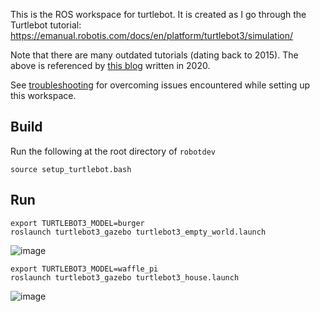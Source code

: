 This is the ROS workspace for turtlebot. It is
created as I go through the Turtlebot tutorial:
https://emanual.robotis.com/docs/en/platform/turtlebot3/simulation/

Note that there are many outdated tutorials (dating back to 2015).
The above is referenced by [this blog](https://automaticaddison.com/how-to-launch-the-turtlebot3-simulation-with-ros/)
written in 2020.

See [troubleshooting](troubleshooting.md) for overcoming
issues encountered while setting up this workspace.


## Build
Run the following at the root directory of `robotdev`
```
source setup_turtlebot.bash
```

## Run
```
export TURTLEBOT3_MODEL=burger
roslaunch turtlebot3_gazebo turtlebot3_empty_world.launch
```
![image](https://user-images.githubusercontent.com/7720184/148667706-bfb70da8-eda3-4e48-861f-1a1e677da11f.png)

```
export TURTLEBOT3_MODEL=waffle_pi
roslaunch turtlebot3_gazebo turtlebot3_house.launch
```
![image](https://user-images.githubusercontent.com/7720184/148667849-e1ef07cd-986b-4127-9019-279c66eb7ff5.png)

